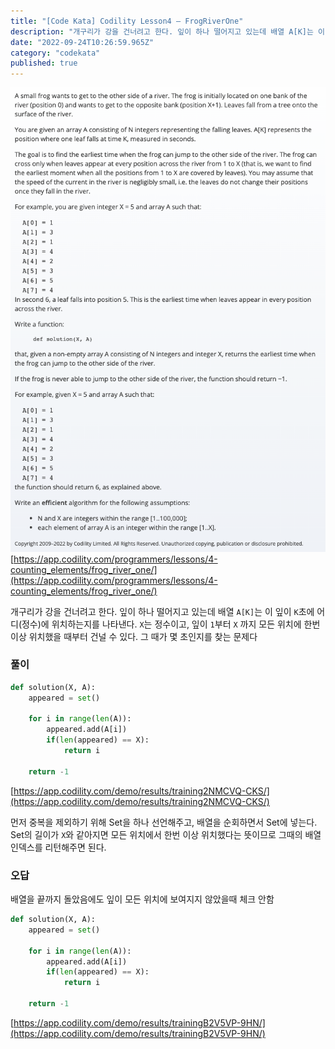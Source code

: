 ```yaml
---
title: "[Code Kata] Codility Lesson4 — FrogRiverOne"
description: "개구리가 강을 건너려고 한다. 잎이 하나 떨어지고 있는데 배열 A[K]는 이 잎이 K초에 어디(정수)에 위치하는지를 나타낸다. X는 정수\b\b이고, 잎이 1부터 X 까지 모든 위치에 한번 이상 위치했을 때부터 건널 수 있다. 그 때가 몇 초인지를 찾는…"
date: "2022-09-24T10:26:59.965Z"
category: "codekata"
published: true
---
```


![image](./asset-1.png)
[https://app.codility.com/programmers/lessons/4-counting_elements/frog_river_one/](https://app.codility.com/programmers/lessons/4-counting_elements/frog_river_one/)

개구리가 강을 건너려고 한다. 잎이 하나 떨어지고 있는데 배열 `A[K]`는 이 잎이 `K`초에 어디(정수)에 위치하는지를 나타낸다. `X`는 정수이고, 잎이 `1`부터 `X` 까지 모든 위치에 한번 이상 위치했을 때부터 건널 수 있다. 그 때가 몇 초인지를 찾는 문제다

### 풀이

```python
def solution(X, A):
    appeared = set()
    
    for i in range(len(A)):
        appeared.add(A[i])
        if(len(appeared) == X):
            return i

    return -1
```
[https://app.codility.com/demo/results/training2NMCVQ-CKS/](https://app.codility.com/demo/results/training2NMCVQ-CKS/)

먼저 중복을 제외하기 위해 Set을 하나 선언해주고, 배열을 순회하면서 Set에 넣는다. Set의 길이가 `X`와 같아지면 모든 위치에서 한번 이상 위치했다는 뜻이므로 그때의 배열 인덱스를 리턴해주면 된다.

### 오답

배열을 끝까지 돌았음에도 잎이 모든 위치에 보여지지 않았을때 체크 안함

```python
def solution(X, A):
    appeared = set()
    
    for i in range(len(A)):
        appeared.add(A[i])
        if(len(appeared) == X):
            return i

    return -1
```

[https://app.codility.com/demo/results/trainingB2V5VP-9HN/](https://app.codility.com/demo/results/trainingB2V5VP-9HN/)
